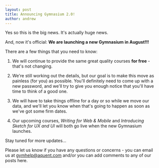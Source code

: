 ```yaml
---
layout: post
title: Announcing Gymnasium 2.0!
author: andrew
---
```


Yes so this is the big news. It's actually huge news. 

And, now it's official: __We are launching a new Gymnasium in August!!!__

There are a few things that you need to know:

1. We will continue to provide the same great quality courses __for free__ - that's not changing.

2. We're still working out the details, but our goal is to make this move as painless (for you) as possible. You'll definitely need to come up with a new password, and we'll try to give you enough notice that you'll have time to think of a good one.

3. We will have to take things offline for a day or so while we move our data, and we'll let you know when that's going to happen as soon as we've got some firm dates.

4. Our upcoming courses, _Writing for Web & Mobile_ and _Introducing Sketch for UX and UI_ will both go live when the new Gymnasium launches.

Stay tuned for more updates...

Please let us know if you have any questions or concerns - you can email us at gymhelp@aquent.com and/or you can add comments to any of our posts here.

